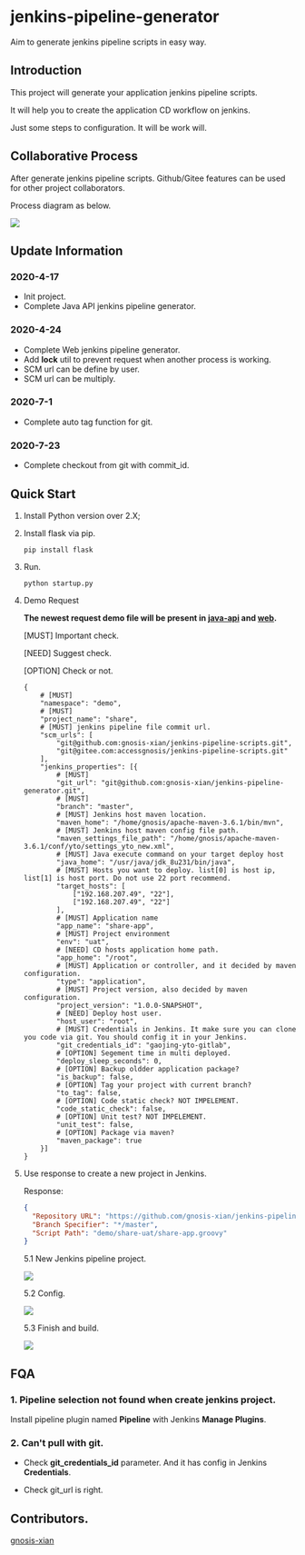# jenkins-pipeline-generator

Aim to generate jenkins pipeline scripts in easy way.

## Introduction

This project will generate your application jenkins pipeline scripts.

It will help you to create the application CD workflow on jenkins.

Just some steps to configuration. It will be work will.

## Collaborative Process

After generate jenkins pipeline scripts. Github/Gitee features can be used for other project collaborators.

Process diagram as below.

![](./imgs/jenkins-pipeline-collaborative-process.png)

## Update Information

### 2020-4-17

- Init project.
- Complete Java API jenkins pipeline generator.

### 2020-4-24

- Complete Web jenkins pipeline generator.
- Add **lock** util to prevent request when another process is working.
- SCM url can be define by user.
- SCM url can be multiply.

### 2020-7-1

- Complete auto tag function for git.

### 2020-7-23

- Complete checkout from git with commit_id.

## Quick Start

1. Install Python version over 2.X;

2. Install flask via pip. 

    ```shell script
    pip install flask
    ```

3. Run.

    ```shell script
    python startup.py
    ```

4. Demo Request

    **The newest request demo file will be present in
    [java-api](./restclient/newest-rest-java.rest)
    and
    [web](./restclient/newest-rest-web.rest).**

    [MUST] Important check.
    
    [NEED] Suggest check.
    
    [OPTION] Check or not.
    
    ```text
    {
        # [MUST]
        "namespace": "demo",
        # [MUST]
        "project_name": "share",
        # [MUST] jenkins pipeline file commit url.
        "scm_urls": [
            "git@github.com:gnosis-xian/jenkins-pipeline-scripts.git",
            "git@gitee.com:accessgnosis/jenkins-pipeline-scripts.git"
        ],
        "jenkins_properties": [{
            # [MUST]
            "git_url": "git@github.com:gnosis-xian/jenkins-pipeline-generator.git",
            # [MUST]
            "branch": "master",
            # [MUST] Jenkins host maven location.
            "maven_home": "/home/gnosis/apache-maven-3.6.1/bin/mvn",
            # [MUST] Jenkins host maven config file path.
            "maven_settings_file_path": "/home/gnosis/apache-maven-3.6.1/conf/yto/settings_yto_new.xml",
            # [MUST] Java execute command on your target deploy host
            "java_home": "/usr/java/jdk_8u231/bin/java",
            # [MUST] Hosts you want to deploy. list[0] is host ip, list[1] is host port. Do not use 22 port recommend.
            "target_hosts": [
                ["192.168.207.49", "22"],
                ["192.168.207.49", "22"]
            ],
            # [MUST] Application name
            "app_name": "share-app",
            # [MUST] Project environment
            "env": "uat",
            # [NEED] CD hosts application home path.
            "app_home": "/root",
            # [MUST] Application or controller, and it decided by maven configuration.
            "type": "application",
            # [MUST] Project version, also decided by maven configuration.
            "project_version": "1.0.0-SNAPSHOT",
            # [NEED] Deploy host user.
            "host_user": "root",
            # [MUST] Credentials in Jenkins. It make sure you can clone you code via git. You should config it in your Jenkins.
            "git_credentials_id": "gaojing-yto-gitlab",
            # [OPTION] Segement time in multi deployed.
            "deploy_sleep_seconds": 0,
            # [OPTION] Backup oldder application package?
            "is_backup": false,
            # [OPTION] Tag your project with current branch?
            "to_tag": false,
            # [OPTION] Code static check? NOT IMPELEMENT.
            "code_static_check": false,
            # [OPTION] Unit test? NOT IMPELEMENT.
            "unit_test": false,
            # [OPTION] Package via maven?
            "maven_package": true
        }]
    }
    ```

5. Use response to create a new project in Jenkins.

    Response:
    
    ```json
    {
      "Repository URL": "https://github.com/gnosis-xian/jenkins-pipeline-scripts.git",
      "Branch Specifier": "*/master",
      "Script Path": "demo/share-uat/share-app.groovy"
    }
    ```
   
   5.1 New Jenkins pipeline project.
   
   ![](imgs/create-jenkins-project-1.png)
   
   5.2 Config.
   
   ![](imgs/create-jenkins-project-2.png)
   
   5.3 Finish and build.
   
   ![](imgs/create-jenkins-project-3.png)

## FQA

### 1. Pipeline selection not found when create jenkins project.

Install pipeline plugin named **Pipeline** with Jenkins **Manage Plugins**.

### 2. Can't pull with git.

- Check **git_credentials_id** parameter. And it has config in Jenkins **Credentials**.

- Check git_url is right.

## Contributors.

[gnosis-xian](https://github.com/gnosis-xian)